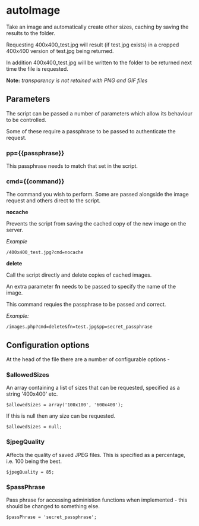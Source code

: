 # autoImage
Take an image and automatically create other sizes, caching by saving the results to the folder.

Requesting 400x400_test.jpg will result (if test.jpg exists) in a cropped 400x400 version of test.jpg being returned.

In addition 400x400_test.jpg will be written to the folder to be returned next time the file is requested.

**Note:** *transparency is not retained with PNG and GIF files*

## Parameters
The script can be passed a number of parameters which allow its behaviour to be controlled.

Some of these require a passphrase to be passed to authenticate the request.

### pp={{passphrase}}
This passphrase needs to match that set in the script.

### cmd={{command}}
The command you wish to perform. Some are passed alongside the image request and others direct to the script.

**nocache**

Prevents the script from saving the cached copy of the new image on the server.

*Example*
```
/400x400_test.jpg?cmd=nocache
```

**delete**

Call the script directly and delete copies of cached images. 

An extra parameter **fn** needs to be passed to specify the name of the image.

This command requies the passphrase to be passed and correct.

*Example:*
```
/images.php?cmd=delete&fn=test.jpg&pp=secret_passphrase
```

## Configuration options
At the head of the file there are a number of configurable options -

### $allowedSizes
An array containing a list of sizes that can be requested, specified as a string '400x400' etc.
```
$allowedSizes = array('100x100', '600x400');
```
If this is null then any size can be requested.
```
$allowedSizes = null;
```

### $jpegQuality
Affects the quality of saved JPEG files. This is specified as a percentage, i.e. 100 being the best.
```
$jpegQuality = 85;
```

### $passPhrase
Pass phrase for accessing administion functions when implemented - this should be changed to something else.
```
$passPhrase = 'secret_passphrase';
```
